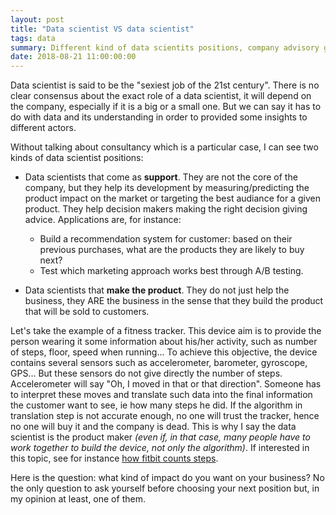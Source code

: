 ```yaml
---
layout: post
title: "Data scientist VS data scientist"
tags: data
summary: Different kind of data scientits positions, company advisory guy or central actor
date: 2018-08-21 11:00:00:00
---
```



Data scientist is said to be the "sexiest job of the 21st century". There is no clear consensus about the exact role of a data scientist, it will depend on the company, especially if it is a big or a small one. But we can say it has to do with data and its understanding in order to provided some insights to different actors.

Without talking about consultancy which is a particular case, I can see two kinds of data scientist positions:

- Data scientists that come as **support**. They are not the core of the company, but they help its development by measuring/predicting the product impact on the market or targeting the best audiance for a given product. They help decision makers making the right decision giving advice. Applications are, for instance:
    - Build a recommendation system for customer: based on their previous purchases, what are the products they are likely to buy next?
    - Test which marketing approach works best through A/B testing.

- Data scientists that **make the product**. They do not just help the business, they ARE the business in the sense that they build the product that will be sold to customers.

Let's take the example of a fitness tracker. This device aim is to provide the person wearing it some information about his/her activity, such as number of steps, floor, speed when running... To achieve this objective, the device contains several sensors such as accelerometer, barometer, gyroscope, GPS... But these sensors do not give directly the number of steps. Accelerometer will say "Oh, I moved in that or that direction". Someone has to interpret these moves and translate such data into the final information the customer want to see, ie how many steps he did. If the algorithm in translation step is not accurate enough, no one will trust the tracker, hence no one will buy it and the company is dead. This is why I say the data scientist is the product maker _(even if, in that case, many people have to work together to build the device, not only the algorithm)_. If interested in this topic, see for instance [how fitbit counts steps](https://help.fitbit.com/articles/en_US/Help_article/1141#steps).

Here is the question: what kind of impact do you want on your business? No the only question to ask yourself before choosing your next position but, in my opinion at least, one of them.
